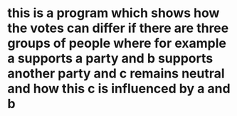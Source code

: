 # this is a program which shows how the votes can differ if there are three groups of people where for example a supports a party and b supports another party and c remains neutral and how this c is influenced by a and b
